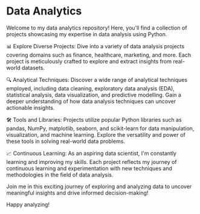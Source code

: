 # Data Analytics

Welcome to my data analytics repository! Here, you'll find a collection of projects showcasing my expertise in data analysis using Python.

📊 Explore Diverse Projects:
Dive into a variety of data analysis projects covering domains such as finance, healthcare, marketing, and more. Each project is meticulously crafted to explore and extract insights from real-world datasets.

🔍 Analytical Techniques:
Discover a wide range of analytical techniques employed, including data cleaning, exploratory data analysis (EDA), statistical analysis, data visualization, and predictive modelling. Gain a deeper understanding of how data analysis techniques can uncover actionable insights.

🛠️ Tools and Libraries:
Projects utilize popular Python libraries such as pandas, NumPy, matplotlib, seaborn, and scikit-learn for data manipulation, visualization, and machine learning. Explore the versatility and power of these tools in solving real-world data problems.

📈 Continuous Learning:
As an aspiring data scientist, I'm constantly learning and improving my skills. Each project reflects my journey of continuous learning and experimentation with new techniques and methodologies in the field of data analysis.

Join me in this exciting journey of exploring and analyzing data to uncover meaningful insights and drive informed decision-making!

Happy analyzing!
